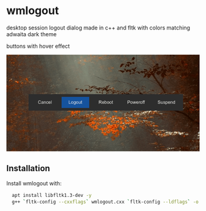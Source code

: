# wmlogout

desktop session logout dialog made in c++ and fltk with colors matching adwaita dark theme

buttons with hover effect

![Screenshot](https://raw.githubusercontent.com/simargl/wmlogout/main/screenshots/wmlogout.png)

## Installation

Install wmlogout with:

```bash
  apt install libfltk1.3-dev -y
  g++ `fltk-config --cxxflags` wmlogout.cxx `fltk-config --ldflags` -o wmlogout; ./wmlogout
```
